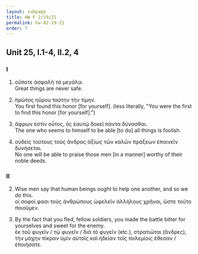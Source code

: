 ```yaml
---
layout: subpage
title: HW F 2/19/21
permalink: hw-02-19-21
order: 7
---
```


## Unit 25, I.1-4, II.2, 4

### I
1. οὔποτε ἀσφαλῆ τὰ μεγάλα.  
Great things are never safe.

2. πρῶτος ηὕρου ταύτην τὴν τίμην.  
You first found this honor [for yourself]. (less literally, "You were the first to find this honor [for yourself].")

3. ἄφρων ἐστὶν οὗτος, ὃς ἑαυτῷ δοκεῖ πάντα δύνασθαι.  
The one who seems to himself to be able [to do] all things is foolish.

4. οὐδεὶς τούτους τοὺς ἄνδρας ἀξίως τῶν καλῶν πράξεων ἐπαινεῖν δυνήσεται.  
No one will be able to praise those men [in a manner] worthy of their noble deeds.

### II

2. Wise men say that human beings ought to help one another, and so we do this.  
οἱ σοφοί φασι τοὺς ἀνθρώπους ὠφελεῖν ἀλλήλους χρῆναι, ὥστε τοῦτο ποιοῦμεν.

4. By the fact that you fled, fellow soldiers, you made the battle bitter for yourselves and sweet for the enemy.  
ἐκ τοῦ φυγεῖν / τῷ φυγεῖν / διά τὸ φυγεῖν (etc.), στρατιῶται (ἄνδρες), τὴν μάχην πίκραν ὑμῖν αὐτοῖς καὶ ἡδείαν τοῖς πολεμίοις ἔθεσαν / ἐποιήσατε.
